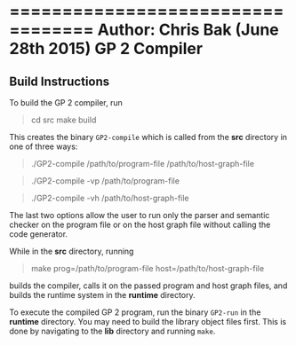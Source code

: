 ==================================
Author: Chris Bak (June 28th 2015)
GP 2 Compiler
==================================

Build Instructions
---------------------

To build the GP 2 compiler, run

> cd src
> make build

This creates the binary `GP2-compile` which is called from the **src** directory in one of three ways:

> ./GP2-compile /path/to/program-file /path/to/host-graph-file

> ./GP2-compile -vp /path/to/program-file

> ./GP2-compile -vh /path/to/host-graph-file

The last two options allow the user to run only the parser and semantic checker on the program file or on the host graph file without calling the code generator. 

While in the **src** directory, running

> make prog=/path/to/program-file host=/path/to/host-graph-file

builds the compiler, calls it on the passed program and host graph files, and builds the runtime system in the **runtime** directory.

To execute the compiled GP 2 program, run the binary `GP2-run` in the **runtime** directory. You may need to build the library object files first. This is done by navigating to the **lib** directory and running `make`.
